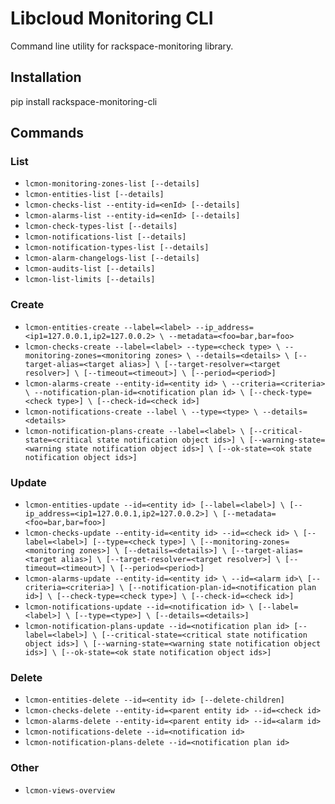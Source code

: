 # Libcloud Monitoring CLI

Command line utility for rackspace-monitoring library.

## Installation

pip install rackspace-monitoring-cli

## Commands

### List

* `lcmon-monitoring-zones-list [--details]`
* `lcmon-entities-list [--details]`
* `lcmon-checks-list --entity-id=<enId> [--details]`
* `lcmon-alarms-list --entity-id=<enId> [--details]`
* `lcmon-check-types-list [--details]`
* `lcmon-notifications-list [--details]`
* `lcmon-notification-types-list [--details]`
* `lcmon-alarm-changelogs-list [--details]`
* `lcmon-audits-list [--details]`
* `lcmon-list-limits [--details]`

### Create

* `lcmon-entities-create --label=<label> --ip_address=<ip1=127.0.0.1,ip2=127.0.0.2> \
                        --metadata=<foo=bar,bar=foo>`
* `lcmon-checks-create --label=<label> --type=<check type> \
                      --monitoring-zones=<monitoring zones> \
                      --details=<details> \
                      [--target-alias=<target alias>] \
                      [--target-resolver=<target resolver>] \
                      [--timeout=<timeout>] \
                      [--period=<period>]`
* `lcmon-alarms-create --entity-id=<entity id> \
                      --criteria=<criteria> \
                      --notification-plan-id=<notification plan id> \
                      [--check-type=<check type>] \
                      [--check-id=<check id>]`
* `lcmon-notifications-create --label \
                      --type=<type> \
                      --details=<details>`
* `lcmon-notification-plans-create --label=<label> \
                      [--critical-state=<critical state notification object ids>] \
                      [--warning-state=<warning state notification object ids>] \
                      [--ok-state=<ok state notification object ids>]`

### Update

* `lcmon-entities-update --id=<entity id> [--label=<label>] \
                        [--ip_address=<ip1=127.0.0.1,ip2=127.0.0.2>] \
                        [--metadata=<foo=bar,bar=foo>]`
* `lcmon-checks-update --entity-id=<entity id> --id=<check id> \
                      [--label=<label>] [--type=<check type>] \
                      [--monitoring-zones=<monitoring zones>] \
                      [--details=<details>] \
                      [--target-alias=<target alias>] \
                      [--target-resolver=<target resolver>] \
                      [--timeout=<timeout>] \
                      [--period=<period>]`
* `lcmon-alarms-update --entity-id=<entity id> \
                      --id=<alarm id>\
                      [--criteria=<criteria>] \
                      [--notification-plan-id=<notification plan id>] \
                      [--check-type=<check type>] \
                      [--check-id=<check id>]`
* `lcmon-notifications-update --id=<notification id> \
                      [--label=<label>] \
                      [--type=<type>] \
                      [--details=<details>]`
* `lcmon-notification-plans-update --id=<notification plan id>
                      [--label=<label>] \
                      [--critical-state=<critical state notification object ids>] \
                      [--warning-state=<warning state notification object ids>] \
                      [--ok-state=<ok state notification object ids>]`

### Delete

* `lcmon-entities-delete --id=<entity id> [--delete-children]`
* `lcmon-checks-delete --entity-id=<parent entity id> --id=<check id>`
* `lcmon-alarms-delete --entity-id=<parent entity id> --id=<alarm id>`
* `lcmon-notifications-delete --id=<notification id>`
* `lcmon-notification-plans-delete --id=<notification plan id>`

### Other

* `lcmon-views-overview`

